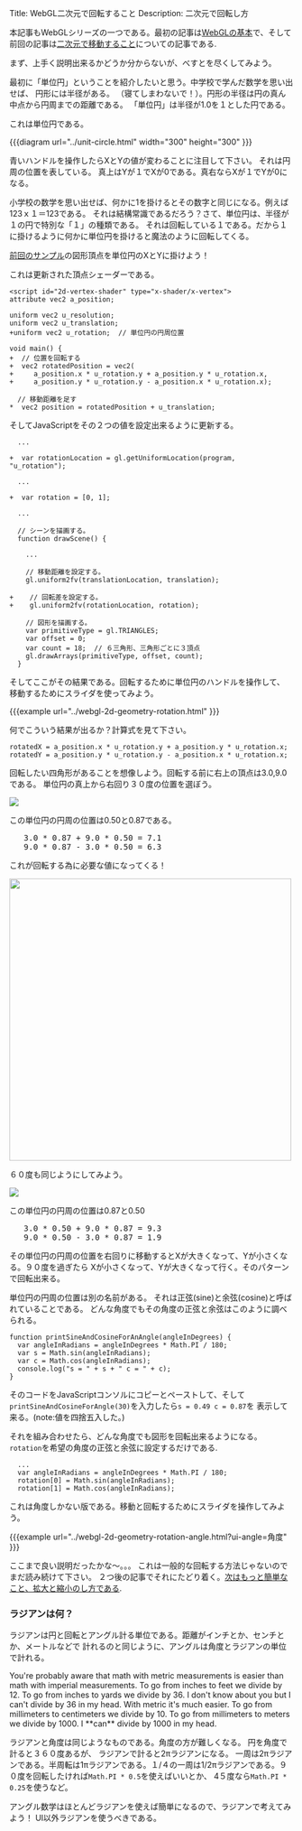 Title: WebGL二次元で回転すること
Description: 二次元で回転し方

本記事もWebGLシリーズの一つである。最初の記事は[WebGLの基本](webgl-fundamentals.html)で、そして前回の記事は[二次元で移動すること](webgl-2d-translation.html)についての記事である.

まず、上手く説明出来るかどうか分からないが、べすとを尽くしてみよう。

最初に「単位円」ということを紹介したいと思う。中学校で学んだ数学を思い出せば、
円形には半径がある。
（寝てしまわないで！）。円形の半径は円の真ん中点から円周までの距離である。
「単位円」は半径が1.0を１とした円である。

これは単位円である。

{{{diagram url="../unit-circle.html" width="300" height="300" }}}

青いハンドルを操作したらXとYの値が変わることに注目して下さい。
それは円周の位置を表している。
真上はYが１でXが0である。真右ならXが１でYが0になる。

小学校の数学を思い出せば、何かに1を掛けるとその数字と同じになる。例えば123ｘ１＝123である。
それは結構常識であるだろう？さて、単位円は、半径が１の円で特別な「１」の種類である。
それは回転している１である。だから１に掛けるように何かに単位円を掛けると魔法のように回転してくる。

[前回のサンプル](webgl-2d-translation.html)の図形頂点を単位円のXとYに掛けよう！

これは更新された頂点シェーダーである。

    <script id="2d-vertex-shader" type="x-shader/x-vertex">
    attribute vec2 a_position;

    uniform vec2 u_resolution;
    uniform vec2 u_translation;
    +uniform vec2 u_rotation;  // 単位円の円周位置

    void main() {
    +  // 位置を回転する
    +  vec2 rotatedPosition = vec2(
    +     a_position.x * u_rotation.y + a_position.y * u_rotation.x,
    +     a_position.y * u_rotation.y - a_position.x * u_rotation.x);

      // 移動距離を足す
    *  vec2 position = rotatedPosition + u_translation;

そしてJavaScriptをその２つの値を設定出来るように更新する。

      ...

    +  var rotationLocation = gl.getUniformLocation(program, "u_rotation");

      ...

    +  var rotation = [0, 1];

      ...

      // シーンを描画する。
      function drawScene() {

        ...

        // 移動距離を設定する。
        gl.uniform2fv(translationLocation, translation);

    +    // 回転差を設定する。
    +    gl.uniform2fv(rotationLocation, rotation);

        // 図形を描画する。
        var primitiveType = gl.TRIANGLES;
        var offset = 0;
        var count = 18;  // ６三角形、三角形ごとに３頂点
        gl.drawArrays(primitiveType, offset, count);
      }

そしてここがその結果である。回転するために単位円のハンドルを操作して、
移動するためにスライダを使ってみよう。

{{{example url="../webgl-2d-geometry-rotation.html" }}}

何でこういう結果が出るか？計算式を見て下さい。

    rotatedX = a_position.x * u_rotation.y + a_position.y * u_rotation.x;
    rotatedY = a_position.y * u_rotation.y - a_position.x * u_rotation.x;

回転したい四角形があることを想像しよう。回転する前に右上の頂点は3.0,9.0である。
単位円の真上から右回り３０度の位置を選ぼう。

<img src="../../resources/rotate-30.png" class="webgl_center" />

この単位円の円周の位置は0.50と0.87である。

<pre class="webgl_center">
   3.0 * 0.87 + 9.0 * 0.50 = 7.1
   9.0 * 0.87 - 3.0 * 0.50 = 6.3
</pre>

これが回転する為に必要な値になってくる！

<img src="../../resources/rotation-drawing.svg" width="500" class="webgl_center"/>

６０度も同じようにしてみよう。

<img src="../../resources/rotate-60.png" class="webgl_center" />

この単位円の円周の位置は0.87と0.50

<pre class="webgl_center">
   3.0 * 0.50 + 9.0 * 0.87 = 9.3
   9.0 * 0.50 - 3.0 * 0.87 = 1.9
</pre>

その単位円の円周の位置を右回りに移動するとXが大きくなって、Yが小さくなる。９０度を過ぎたら
Xが小さくなって、Yが大きくなって行く。そのパターンで回転出来る。

単位円の円周の位置は別の名前がある。
それは正弦(sine)と余弦(cosine)と呼ばれていることである。
どんな角度でもその角度の正弦と余弦はこのように調べられる。

    function printSineAndCosineForAnAngle(angleInDegrees) {
      var angleInRadians = angleInDegrees * Math.PI / 180;
      var s = Math.sin(angleInRadians);
      var c = Math.cos(angleInRadians);
      console.log("s = " + s + " c = " + c);
    }

そのコードをJavaScriptコンソルにコピーとペーストして、そして
`printSineAndCosineForAngle(30)`を入力したら`s = 0.49 c = 0.87`を
表示して来る。(note:値を四捨五入した。)

それを組み合わせたら、どんな角度でも図形を回転出来るようになる。
`rotation`を希望の角度の正弦と余弦に設定するだけである.

      ...
      var angleInRadians = angleInDegrees * Math.PI / 180;
      rotation[0] = Math.sin(angleInRadians);
      rotation[1] = Math.cos(angleInRadians);

これは角度しかない版である。移動と回転するためにスライダを操作してみよう。

{{{example url="../webgl-2d-geometry-rotation-angle.html?ui-angle=角度" }}}

ここまで良い説明だったかな〜。。。
これは一般的な回転する方法じゃないのでまだ読み続けて下さい。
２つ後の記事でそれにたどり着く。[次はもっと簡単なこと、拡大と縮小のし方である](webgl-2d-scale.html).

<div class="webgl_bottombar"><h3>ラジアンは何？</h3>
<p>
ラジアンは円と回転とアングル計る単位である。距離がインチとか、センチとか、メートルなどで
計れるのと同じように、アングルは角度とラジアンの単位で計れる。
</p>
<p>
You're probably aware that math with metric measurements is easier than math with imperial measurements. To go from inches to feet we divide by 12. To go from inches to yards we divide by 36. I don't know about you but I can't divide by 36 in my head. With metric it's much easier. To go from millimeters to centimeters we divide by 10. To go from millimeters to meters we divide by 1000. I **can** divide by 1000 in my head.
</p>
<p>
ラジアンと角度は同じようなものである。角度の方が難しくなる。
円を角度で計ると３６０度あるが、
ラジアンで計ると2πラジアンになる。
一周は2πラジアンである。半周転は1πラジアンである。１/４の一周は1/2πラジアンである。９０度を回転したければ<code>Math.PI * 0.5</code>を使えばいいとか、 4５度なら<code>Math.PI * 0.25</code>を使うなど。
</p>
<p>
アングル数学はほとんどラジアンを使えば簡単になるので、ラジアンで考えてみよう！
UI以外ラジアンを使うべきである。
</p>
</div>


